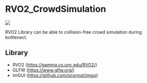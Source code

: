 # RVO2_CrowdSimulation

![](RVOCrowdSimulation.gif)

RVO2 Library can be able to collision-free crowd simulation during bottlenect.


## Library
- RVO2 (https://gamma.cs.unc.edu/RVO2/)
- GLFW (https://www.glfw.org/)
- ImGUI (https://github.com/ocornut/imgui)